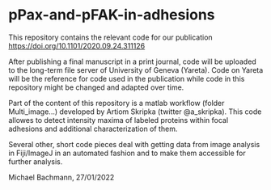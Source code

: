 # pPax-and-pFAK-in-adhesions

This repository contains the relevant code for our publication https://doi.org/10.1101/2020.09.24.311126

After publishing a final manuscript in a print journal, code will be uploaded to the long-term file server of University of Geneva (Yareta). Code on Yareta will be the reference for code used in the publication while code in this repository might be changed and adapted over time. 

Part of the content of this repository is a matlab workflow (folder Multi_image...) developed by Artiom Skripka (twitter @a_skripka). This code allowes to detect intensity maxima of labeled proteins within focal adhesions and additional characterization of them. 

Several other, short code pieces deal with getting data from image analysis in Fiji/ImageJ in an automated fashion and to make them accessible for further analysis. 

Michael Bachmann, 27/01/2022

